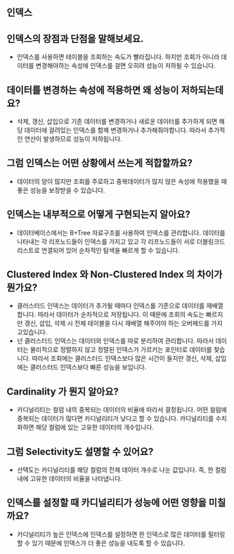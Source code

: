 ## 인덱스

## 인덱스의 장점과 단점을 말해보세요.

- 인덱스를 사용하면 테이블을 조회하는 속도가 빨라집니다. 하지만 조회가 아니라 데이터를 변경해야하는 속성에 인덱스를 걸면 오히려 성능이 저하될 수 있습니다.

## 데이터를 변경하는 속성에 적용하면 왜 성능이 저하되는데요?

- 삭제, 갱신, 삽입으로 기존 데이터를 변경하거나 새로운 데이터를 추가하게 되면 해당 데이터에 걸려있는 인덱스를 함께 변경하거나 추가해줘야합니다. 따라서 추가적인 연산이 발생하므로 성능이 저하됩니다.

## 그럼 인덱스는 어떤 상황에서 쓰는게 적합할까요?

- 데이터의 양이 많지만 조회를 주로하고 중복데이터가 많지 않은 속성에 적용했을 때 좋은 성능을 보장받을 수 있습니다.

## 인덱스는 내부적으로 어떻게 구현되는지 알아요?

- 데이터베이스에서는 B+Tree 자료구조를 사용하여 인덱스를 관리합니다. 데이터를 나타내는 각 리프노드들이 인덱스를 가지고 있고 각 리프노드들이 서로 더블링크드리스트로 연결되어 있어 순차적인 탐색을 빠르게 할 수 있습니다.

## Clustered Index 와 Non-Clustered Index 의 차이가 뭔가요?

- 클러스터드 인덱스는 데이터가 추가될 때마다 인덱스를 기준으로 데이터를 재배열합니다. 따라서 데이터가 순차적으로 저장됩니다. 이 때문에 조회의 속도는 빠르지만 갱신, 삽입, 삭제 시 전체 테이블을 다시 재배열 해주어야 하는 오버헤드를 가지고있습니다.
- 넌 클러스터드 인덱스는 데이터와 인덱스를 따로 분리하여 관리합니다. 따라서 데이터는 물리적으로 정렬하지 않고 정렬된 인덱스가 가르키는 포인터로 데이터를 찾습니다. 따라서 조회에는 클러스터드 인덱스보다 많은 시간이 들지만 갱신, 삭제, 삽입에는 클러스터드 인덱스보다 빠른 성능을 보입니다.

## Cardinality 가 뭔지 알아요?

- 카디널리티는 컬럼 내의 중복되는 데이터의 비율에 따라서 결정됩니다. 어떤 컬럼에 중복되는 데이터가 많다면 카디널리티가 낮다고 할 수 있습니다. 카디널리티를 수치화하면 해당 컬럼에 있는 고유한 데이터의 개수입니다.

## 그럼 Selectivity도 설명할 수 있어요?

- 선택도는 카디널리티를 해당 컬럼의 전체 데이터 개수로 나눈 값입니다. 즉, 한 컬럼 내에 고유한 데이터의 비율을 나타냅니다.

## 인덱스를 설정할 때 카디널리티가 성능에 어떤 영향을 미칠까요?

- 카디널리티가 높은 인덱스에 인덱스를 설정하면 한 인덱스로 많은 데이터를 필터링할 수 있기 때문에 인덱스가 더 좋은 성능을 내도록 할 수 있습니다.
